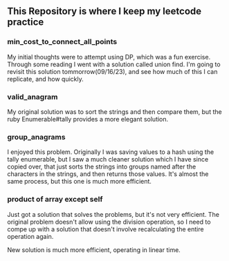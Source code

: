 ## This Repository is where I keep my leetcode practice

### min_cost_to_connect_all_points

My initial thoughts were to attempt using DP, which was a fun exercise. Through some reading I went with a solution called union find. I'm going to revisit this solution tommorrow(09/16/23), and see how much of this I can replicate, and how quickly. 

### valid_anagram

My original solution was to sort the strings and then compare them, but the ruby Enumerable#tally provides a more elegant solution.

### group_anagrams

I enjoyed this problem. Originally I was saving values to a hash using the tally enumerable, but I saw a much cleaner solution which I have since copied over, that just sorts the strings into groups named after the characters in the strings, and then returns those values. It's almost the same process, but this one is much more efficient. 

### product of array except self

Just got a solution that solves the problems, but it's not very efficient. The original problem doesn't allow using the division operation, so I need to compe up with a solution that doesn't involve recalculating the entire operation again. 

New solution is much more efficient, operating in linear time.

